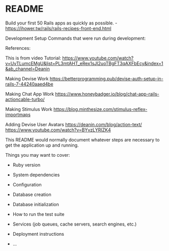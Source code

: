 # README

Build your first 50 Rails apps as quickly as possible. - https://ihower.tw/rails/rails-recipes-front-end.html

Development Setup
Commands that were run during development:

References:

 This is from video Tutorial: https://www.youtube.com/watch?v=UvTLumcEMgU&list=PL3mtAHT_eRex1sJI2uoTBgFT3qAXFbEcy&index=1&ab_channel=Deanin

Making Devise Work https://betterprogramming.pub/devise-auth-setup-in-rails-7-44240aaed4be

Making Chat App Work https://www.honeybadger.io/blog/chat-app-rails-actioncable-turbo/

Making Stimulus Work https://blog.minthesize.com/stimulus-reflex-importmaps

Adding Devise User Avatars https://deanin.com/blog/action-text/ https://www.youtube.com/watch?v=BYvzLYRIZK4


This README would normally document whatever steps are necessary to get the
application up and running.

Things you may want to cover:

* Ruby version

* System dependencies

* Configuration

* Database creation

* Database initialization

* How to run the test suite

* Services (job queues, cache servers, search engines, etc.)

* Deployment instructions

* ...

